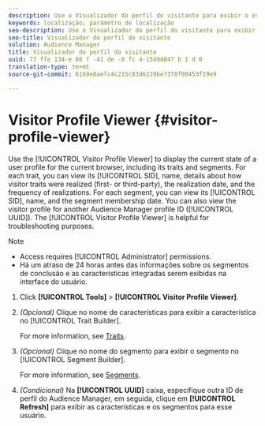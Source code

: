 ```yaml
---
description: Use o Visualizador do perfil do visitante para exibir o estado atual de um perfil de usuário para o navegador atual, incluindo seus traços e segmentos. Para cada característica, você pode exibir sua SID, nome, detalhes sobre como as características do visitante foram observadas (primeiro ou terceiro), a data de realização e a frequência dos realizações. Para cada segmento, você pode exibir sua SID, nome e data de associação do segmento. Você também pode visualizar o perfil do visitante para outra ID de perfil do Audience Manager (UUID). O Visualizador do Perfil do visitante é útil para fins de solução de problemas.
keywords: localização; parâmetro de localização
seo-description: Use o Visualizador do perfil do visitante para exibir o estado atual de um perfil de usuário para o navegador atual, incluindo seus traços e segmentos. Para cada característica, você pode exibir sua SID, nome, detalhes sobre como as características do visitante foram observadas (primeiro ou terceiro), a data de realização e a frequência dos realizações. Para cada segmento, você pode exibir sua SID, nome e data de associação do segmento. Você também pode visualizar o perfil do visitante para outra ID de perfil do Audience Manager (UUID). O Visualizador do Perfil do visitante é útil para fins de solução de problemas.
seo-title: Visualizador do perfil do visitante
solution: Audience Manager
title: Visualizador do perfil do visitante
uuid: 77 ffe 134-e 08 f -41 de -8 fc 4-15494847 b 1 d 0
translation-type: tm+mt
source-git-commit: 6169e8aefc4c215c83d6229be7378f90453f19e9

---
```



# Visitor Profile Viewer {#visitor-profile-viewer}

Use the [!UICONTROL Visitor Profile Viewer] to display the current state of a user profile for the current browser, including its traits and segments. For each trait, you can view its [!UICONTROL SID], name, details about how visitor traits were realized (first- or third-party), the realization date, and the frequency of realizations. For each segment, you can view its [!UICONTROL SID], name, and the segment membership date. You can also view the visitor profile for another Audience Manager profile ID ([!UICONTROL UUID]). The [!UICONTROL Visitor Profile Viewer] is helpful for troubleshooting purposes.

>[!NOTE]
>
>* Access requires [!UICONTROL Administrator] permissions.
>* Há um atraso de 24 horas antes das informações sobre os segmentos de conclusão e as características integradas serem exibidas na interface do usuário.


<!-- 
Traits that are not part of a segment will not appear in the
<span class="wintitle"> Visitor Profile Viewer</span>.
-->

1. Click **[!UICONTROL Tools]** &gt; **[!UICONTROL Visitor Profile Viewer]**.

1. *(Opcional)* Clique no nome de características para exibir a característica no [!UICONTROL Trait Builder].

   For more information, see [Traits](../features/traits/trait-details-page.md).

1. *(Opcional)* Clique no nome do segmento para exibir o segmento no [!UICONTROL Segment Builder].

   For more information, see [Segments](../features/segments/segments-purpose.md).

1. *(Condicional)* Na **[!UICONTROL UUID]** caixa, especifique outra ID de perfil do Audience Manager, em seguida, clique em **[!UICONTROL Refresh]** para exibir as características e os segmentos para esse usuário.